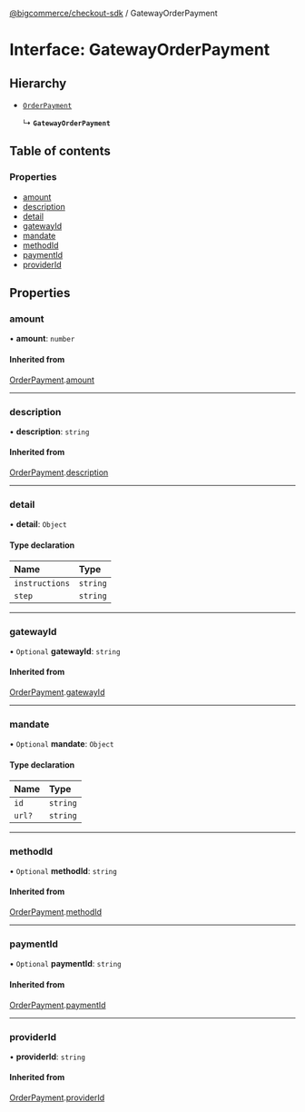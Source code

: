 [@bigcommerce/checkout-sdk](../README.md) / GatewayOrderPayment

# Interface: GatewayOrderPayment

## Hierarchy

- [`OrderPayment`](OrderPayment.md)

  ↳ **`GatewayOrderPayment`**

## Table of contents

### Properties

- [amount](GatewayOrderPayment.md#amount)
- [description](GatewayOrderPayment.md#description)
- [detail](GatewayOrderPayment.md#detail)
- [gatewayId](GatewayOrderPayment.md#gatewayid)
- [mandate](GatewayOrderPayment.md#mandate)
- [methodId](GatewayOrderPayment.md#methodid)
- [paymentId](GatewayOrderPayment.md#paymentid)
- [providerId](GatewayOrderPayment.md#providerid)

## Properties

### amount

• **amount**: `number`

#### Inherited from

[OrderPayment](OrderPayment.md).[amount](OrderPayment.md#amount)

___

### description

• **description**: `string`

#### Inherited from

[OrderPayment](OrderPayment.md).[description](OrderPayment.md#description)

___

### detail

• **detail**: `Object`

#### Type declaration

| Name | Type |
| :------ | :------ |
| `instructions` | `string` |
| `step` | `string` |

___

### gatewayId

• `Optional` **gatewayId**: `string`

#### Inherited from

[OrderPayment](OrderPayment.md).[gatewayId](OrderPayment.md#gatewayid)

___

### mandate

• `Optional` **mandate**: `Object`

#### Type declaration

| Name | Type |
| :------ | :------ |
| `id` | `string` |
| `url?` | `string` |

___

### methodId

• `Optional` **methodId**: `string`

#### Inherited from

[OrderPayment](OrderPayment.md).[methodId](OrderPayment.md#methodid)

___

### paymentId

• `Optional` **paymentId**: `string`

#### Inherited from

[OrderPayment](OrderPayment.md).[paymentId](OrderPayment.md#paymentid)

___

### providerId

• **providerId**: `string`

#### Inherited from

[OrderPayment](OrderPayment.md).[providerId](OrderPayment.md#providerid)

